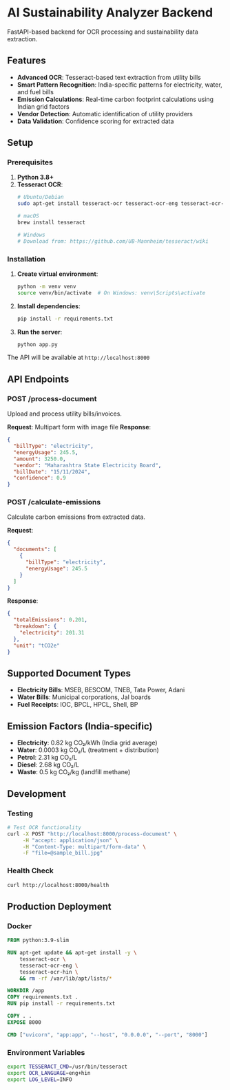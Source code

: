 # AI Sustainability Analyzer Backend

FastAPI-based backend for OCR processing and sustainability data extraction.

## Features

- **Advanced OCR**: Tesseract-based text extraction from utility bills
- **Smart Pattern Recognition**: India-specific patterns for electricity, water, and fuel bills
- **Emission Calculations**: Real-time carbon footprint calculations using Indian grid factors
- **Vendor Detection**: Automatic identification of utility providers
- **Data Validation**: Confidence scoring for extracted data

## Setup

### Prerequisites

1. **Python 3.8+**
2. **Tesseract OCR**:
   ```bash
   # Ubuntu/Debian
   sudo apt-get install tesseract-ocr tesseract-ocr-eng tesseract-ocr-hin
   
   # macOS
   brew install tesseract
   
   # Windows
   # Download from: https://github.com/UB-Mannheim/tesseract/wiki
   ```

### Installation

1. **Create virtual environment**:
   ```bash
   python -m venv venv
   source venv/bin/activate  # On Windows: venv\Scripts\activate
   ```

2. **Install dependencies**:
   ```bash
   pip install -r requirements.txt
   ```

3. **Run the server**:
   ```bash
   python app.py
   ```

The API will be available at `http://localhost:8000`

## API Endpoints

### POST /process-document
Upload and process utility bills/invoices.

**Request**: Multipart form with image file
**Response**:
```json
{
  "billType": "electricity",
  "energyUsage": 245.5,
  "amount": 3250.0,
  "vendor": "Maharashtra State Electricity Board",
  "billDate": "15/11/2024",
  "confidence": 0.9
}
```

### POST /calculate-emissions
Calculate carbon emissions from extracted data.

**Request**:
```json
{
  "documents": [
    {
      "billType": "electricity",
      "energyUsage": 245.5
    }
  ]
}
```

**Response**:
```json
{
  "totalEmissions": 0.201,
  "breakdown": {
    "electricity": 201.31
  },
  "unit": "tCO2e"
}
```

## Supported Document Types

- **Electricity Bills**: MSEB, BESCOM, TNEB, Tata Power, Adani
- **Water Bills**: Municipal corporations, Jal boards
- **Fuel Receipts**: IOC, BPCL, HPCL, Shell, BP

## Emission Factors (India-specific)

- **Electricity**: 0.82 kg CO₂/kWh (India grid average)
- **Water**: 0.0003 kg CO₂/L (treatment + distribution)
- **Petrol**: 2.31 kg CO₂/L
- **Diesel**: 2.68 kg CO₂/L
- **Waste**: 0.5 kg CO₂/kg (landfill methane)

## Development

### Testing
```bash
# Test OCR functionality
curl -X POST "http://localhost:8000/process-document" \
     -H "accept: application/json" \
     -H "Content-Type: multipart/form-data" \
     -F "file=@sample_bill.jpg"
```

### Health Check
```bash
curl http://localhost:8000/health
```

## Production Deployment

### Docker
```dockerfile
FROM python:3.9-slim

RUN apt-get update && apt-get install -y \
    tesseract-ocr \
    tesseract-ocr-eng \
    tesseract-ocr-hin \
    && rm -rf /var/lib/apt/lists/*

WORKDIR /app
COPY requirements.txt .
RUN pip install -r requirements.txt

COPY . .
EXPOSE 8000

CMD ["uvicorn", "app:app", "--host", "0.0.0.0", "--port", "8000"]
```

### Environment Variables
```bash
export TESSERACT_CMD=/usr/bin/tesseract
export OCR_LANGUAGE=eng+hin
export LOG_LEVEL=INFO
```